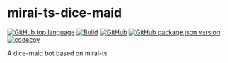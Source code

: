 # mirai-ts-dice-maid
[![GitHub top language](https://img.shields.io/github/languages/top/Samarium150/mirai-ts-dice-maid)](https://www.typescriptlang.org/)
[![Build](https://github.com/Samarium150/mirai-ts-dice-maid/actions/workflows/main.yml/badge.svg?branch=main)](https://github.com/Samarium150/mirai-ts-dice-maid/actions/workflows/main.yml)
[![GitHub](https://img.shields.io/github/license/Samarium150/mirai-ts-dice-maid)](LICENSE)
[![GitHub package.json version](https://img.shields.io/github/package-json/v/Samarium150/mirai-ts-dice-maid)](package.json)
[![codecov](https://codecov.io/gh/Samarium150/mirai-ts-dice-maid/branch/main/graph/badge.svg?token=JUUDN0HYBJ)](https://codecov.io/gh/Samarium150/mirai-ts-dice-maid)

A dice-maid bot based on mirai-ts
